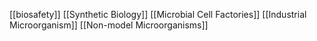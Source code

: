 [[biosafety]]
[[Synthetic Biology]]
[[Microbial Cell Factories]]
[[Industrial Microorganism]]
[[Non-model Microorganisms]]
